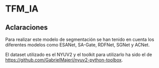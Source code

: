 # TFM_IA

## Aclaraciones
Para realizar este modelo de segmentación se han tenido en cuenta los diferentes modelos como ESANet, SA-Gate, RDFNet, SGNet y ACNet.

El dataset utilizado es el NYUV2 y el toolkit para utilizarlo ha sido el de https://github.com/GabrielMajeri/nyuv2-python-toolbox.